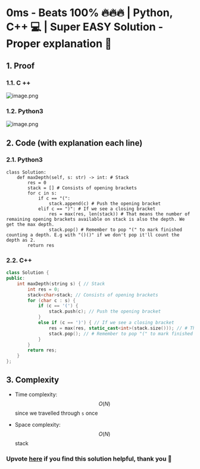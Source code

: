 # 0ms - Beats 100% 🔥🔥🔥 | Python, C++ 💻 | Super EASY Solution - Proper explanation 📕
## 1. Proof
<!-- Describe your first thoughts on how to solve this problem. -->
### 1.1. C ++
![image.png](https://assets.leetcode.com/users/images/8174fc8a-2e7f-4135-a3f1-4420b632c079_1712622638.2778184.png)
### 1.2. Python3
![image.png](https://assets.leetcode.com/users/images/bdd79d34-95bc-4cc7-8bd4-37cd61565bcd_1712622155.552329.png)

## 2. Code (with explanation each line)
### 2.1. Python3
```python3 []
class Solution:
    def maxDepth(self, s: str) -> int: # Stack
        res = 0
        stack = [] # Consists of opening brackets
        for c in s:
            if c == "(":
                stack.append(c) # Push the opening bracket
            elif c == ")": # If we see a closing bracket
                res = max(res, len(stack)) # That means the number of remaining opening brackets available on stack is also the depth. We get the max depth.
                stack.pop() # Remember to pop "(" to mark finished counting a depth. E.g with "()()" if we don't pop it'll count the depth as 2.
        return res
```
### 2.2. C++
```cpp []
class Solution {
public:
    int maxDepth(string s) { // Stack
        int res = 0;
        stack<char>stack; // Consists of opening brackets
        for (char c : s) {
            if (c == '(') {
                stack.push(c); // Push the opening bracket
            }
            else if (c == ')') { // If we see a closing bracket
                res = max(res, static_cast<int>(stack.size())); // # That means the number of remaining opening brackets available on stack is also the depth. We get the max depth.
                stack.pop(); // # Remember to pop "(" to mark finished counting a depth. E.g with "()()" if we don't pop it'll count the depth as 2.
            }
        }
        return res;
    }
};
```
## 3. Complexity
- Time complexity: $$O(N)$$ since we travelled through `s` once
<!-- Add your time complexity here, e.g. $$O(n)$$ -->

- Space complexity: $$O(N)$$ stack
<!-- Add your space complexity here, e.g. $$O(n)$$ -->
### Upvote [here](https://leetcode.com/problems/maximum-nesting-depth-of-the-parentheses/solutions/4995432/0ms-beats-100-python-c-super-easy-solution-proper-explanation) if you find this solution helpful, thank you 🤍
